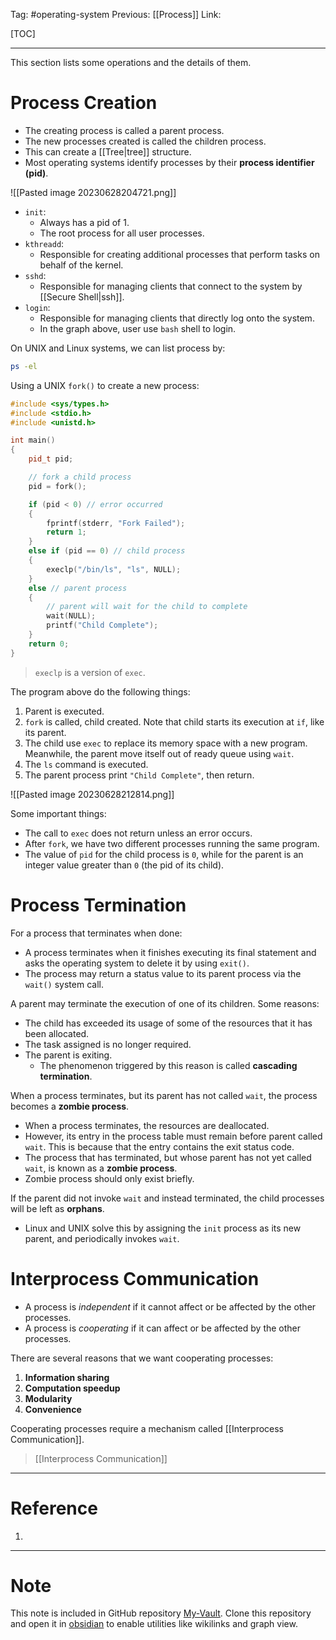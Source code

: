 Tag: #operating-system 
Previous: [[Process]]
Link: 

[TOC]

---

This section lists some operations and the details of them.

# Process Creation

- The creating process is called a parent process.
- The new processes created is called the children process.
- This can create a [[Tree|tree]] structure.
- Most operating systems identify processes by their **process identifier (pid)**.

![[Pasted image 20230628204721.png]]

- `init`:
	- Always has a pid of 1.
	- The root process for all user processes.
- `kthreadd`:
	- Responsible for creating additional processes that perform tasks on behalf of the kernel.
- `sshd`:
	- Responsible for managing clients that connect to the system by [[Secure Shell|ssh]].
- `login`:
	- Responsible for managing clients that directly log onto the system.
	- In the graph above, user use `bash` shell to login.

On UNIX and Linux systems, we can list process by:

```bash
ps -el
```

Using a UNIX `fork()` to create a new process:

```cpp
#include <sys/types.h>
#include <stdio.h>
#include <unistd.h>

int main()
{
    pid_t pid;

	// fork a child process
	pid = fork();

	if (pid < 0) // error occurred
	{
		fprintf(stderr, "Fork Failed");
		return 1;
	}
	else if (pid == 0) // child process
	{
		execlp("/bin/ls", "ls", NULL);
	}
	else // parent process
	{
		// parent will wait for the child to complete
		wait(NULL);
		printf("Child Complete");
	}
	return 0;
}
```

> `execlp` is a version of `exec`.

The program above do the following things:

1. Parent is executed.
2. `fork` is called, child created. Note that child starts its execution at `if`, like its parent.
3. The child use `exec` to replace its memory space with a new program. Meanwhile, the parent move itself out of ready queue using `wait`.
5. The `ls` command is executed.
6. The parent process print `"Child Complete"`, then return.

![[Pasted image 20230628212814.png]]

Some important things:

- The call to `exec` does not return unless an error occurs.
- After `fork`, we have two different processes running the same program.
- The value of `pid` for the child process is `0`, while for the parent is an integer value greater than `0` (the pid of its child).

# Process Termination

For a process that terminates when done:

- A process terminates when it finishes executing its final statement and asks the operating system to delete it by using `exit()`.
- The process may return a status value to its parent process via the `wait()` system call.

A parent may terminate the execution of one of its children. Some reasons:

- The child has exceeded its usage of some of the resources that it has been allocated.
- The task assigned is no longer required.
- The parent is exiting.
	- The phenomenon triggered by this reason is called **cascading termination**.

When a process terminates, but its parent has not called `wait`, the process becomes a **zombie process**.

- When a process terminates, the resources are deallocated.
- However, its entry in the process table must remain before parent called `wait`. This is because that the entry contains the exit status code.
- The process that has terminated, but whose parent has not yet called `wait`, is known as a **zombie process**.
- Zombie process should only exist briefly.

If the parent did not invoke `wait` and instead terminated, the child processes will be left as **orphans**.

- Linux and UNIX solve this by assigning the `init` process as its new parent, and periodically invokes `wait`.

# Interprocess Communication

- A process is *independent* if it cannot affect or be affected by the other processes.
- A process is *cooperating* if it can affect or be affected by the other processes.

There are several reasons that we want cooperating processes:

1. **Information sharing**
2. **Computation speedup**
3. **Modularity**
4. **Convenience**

Cooperating processes require a mechanism called [[Interprocess Communication]].

> [[Interprocess Communication]]

---

# Reference

1. 

---

# Note

This note is included in GitHub repository [My-Vault](https://github.com/LittleD3092/My-Vault.git). Clone this repository and open it in [obsidian](https://obsidian.md/) to enable utilities like wikilinks and graph view.